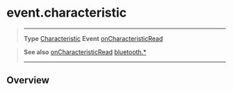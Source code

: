 # event.characteristic

> --------------------- ------------------------------------------------------------------------------------------
> __Type__              [Characteristic](/plugin/bluetooth/type/Characteristic/index.md)
> __Event__             [onCharacteristicRead](/plugin/bluetooth/type/Gatt/event/onCharacteristicRead/index.md)


> __See also__          [onCharacteristicRead](/plugin/bluetooth/type/Gatt/event/onCharacteristicRead/index.md)
>						[bluetooth.*](/plugin/bluetooth.md)
> --------------------- ------------------------------------------------------------------------------------------

## Overview
